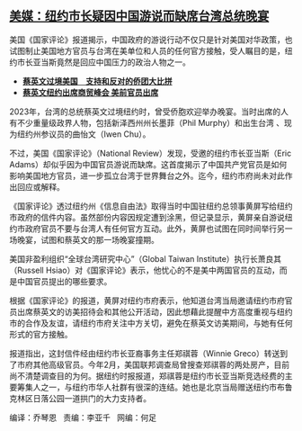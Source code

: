 <!--1712175119000-->
[美媒：纽约市长疑因中国游说而缺席台湾总统晚宴](https://www.rfa.org/mandarin/yataibaodao/zhengzhi/lu2-04032024153544.html)
------

<p>美国《国家评论》报道揭示，中国政府的游说行动不仅只是针对美国对华政策，也试图制止美国地方官员与台湾在美单位和人员的任何官方接触，受人瞩目的是，纽约市长亚当斯竟然是回应中国压力的政治人物之一。</p><ul><li><strong><a href="https://www.rfa.org/mandarin/yataibaodao/zhengzhi/lu2-04032024153544.html/蔡英文过境美国　支持和反对的侨团大比拼">蔡英文过境美国　支持和反对的侨团大比拼</a></strong></li><li><strong><a class="state-published" href="https://www.rfa.org/mandarin/yataibaodao/gangtai/wy-07122019120711.html">蔡英文纽约出席商贸峰会 美前官员出席</a></strong></li></ul><p>2023年，台湾的总统蔡英文过境纽约时，曾受侨胞欢迎举办晚宴。当时出席的人有不少重量级政界人物，包括新泽西州州长墨菲（Phil Murphy）和出生台湾 、现为纽约州参议员的曲怡文（Iwen Chu）。</p><p>不过，美国《国家评论》（National Review）发现，受邀的纽约市长亚当斯（Eric Adams）却似乎因为中国官员游说而缺席。这首度揭示了中国共产党官员是如何影响美国地方官员，进一步孤立台湾于世界舞台之外。迄今，纽约市府尚未对此作出回应或解释。</p><p>《国家评论》透过纽约州《信息自由法》取得当时中国驻纽约总领事黄屏写给纽约市政府的信件内容。虽然部份内容因规定遭到涂黑，但记录显示，黄屏亲自游说纽约市政府官员不要与台湾人有任何官方互动。此外，黄屏也试图在同时间举行另一场晚宴，试图和蔡英文的那一场晚宴撞期。</p><p>美国非盈利组织“全球台湾研究中心”（Global Taiwan Institute）执行长萧良其（Russell Hsiao）对《国家评论》表示，他忧心的不是美中两国官员的互动，而是中国官员提出的哪些要求。</p><p>根据《国家评论》的报道，黄屏对纽约市府表示，他知道台湾当局邀请纽约市府官员出席蔡英文的访美招待会和其他公开活动，因此想藉此提醒中方高度重视与纽约市的合作及友谊，请纽约市府关注中方关切，避免在蔡英文访美期间，与她有任何形式的官方接触。</p><p>报道指出，这封信件经由纽约市长亚裔事务主任郑祺蓉（Winnie Greco）转送到了市府其他高级官员。今年2月，美国联邦调查局曾搜查郑祺蓉的两处房产，目前尚不清楚调查目的为何。据纽约时报报道，郑祺蓉是纽约市长亚当斯竞选经费的主要筹集人之一，与纽约市华人社群有很深的连结。她也是北京当局赠送纽约市布鲁克林区日落公园一道拱门的大力支持者。</p><p>编译：乔琴恩   责编：李亚千   网编：何足</p><p><span> </span></p>

